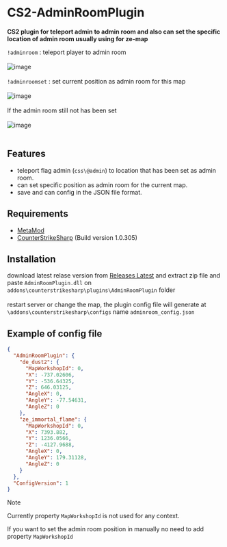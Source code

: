 # CS2-AdminRoomPlugin

**CS2 plugin for teleport admin to admin room and also can set the specific location of admin room usually using for ze-map**

`!adminroom` : teleport player to admin room <br><br>
![image](https://github.com/user-attachments/assets/6fa1d733-95cc-4e74-8ac4-3d99bec32ac9) <br><br>
`!adminroomset` : set current position as admin room for this map <br><br>
![image](https://github.com/user-attachments/assets/0fd984f2-d977-428a-8eaa-a80224ed59e3) <br><br>
If the admin room still not has been set <br><br>
![image](https://github.com/user-attachments/assets/1d38bc27-e73a-490d-9f82-d215528084e8) <br><br>


## Features

- teleport flag admin (`css\@admin`) to location that has been set as admin room.
- can set specific position as admin room for the current map.
- save and can config in the JSON file format.

## Requirements
- [MetaMod](https://cs2.poggu.me/metamod/installation)
- [CounterStrikeSharp](https://github.com/roflmuffin/CounterStrikeSharp) (Build version 1.0.305)

## Installation

download latest relase version from [Releases Latest](https://github.com/Kianyaa/CS2-AdminRoom/releases/tag/Latest)
and extract zip file and paste `AdminRoomPlugin.dll` on `addons\counterstrikesharp\plugins\AdminRoomPlugin` folder <br><br>
restart server or change the map, the plugin config file will generate at `\addons\counterstrikesharp\configs` name `adminroom_config.json`

## Example of config file
```json
{
  "AdminRoomPlugin": {
    "de_dust2": {
      "MapWorkshopId": 0,
      "X": -737.02606,
      "Y": -536.64325,
      "Z": 646.03125,
      "AngleX": 0,
      "AngleY": -77.54631,
      "AngleZ": 0
    },
    "ze_immortal_flame": {
      "MapWorkshopId": 0,
      "X": 7393.882,
      "Y": 1236.0566,
      "Z": -4127.9688,
      "AngleX": 0,
      "AngleY": 179.31128,
      "AngleZ": 0
    }
  },
  "ConfigVersion": 1
}
```
> [!NOTE]  
> Currently property `MapWorkshopId` is not used for any context.
>
> If you want to set the admin room position in manually no need to add property `MapWorkshopId`


    
